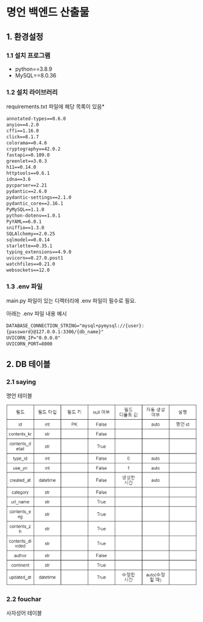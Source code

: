 # 명언 백엔드 산출물


## 1. 환경설정

### 1.1 설치 프로그램
- python==3.8.9
- MySQL==8.0.36

### 1.2 설치 라이브러리
requirements.txt 파일에 해당 목록이 있음*
```
annotated-types==0.6.0
anyio==4.2.0
cffi==1.16.0
click==8.1.7
colorama==0.4.6
cryptography==42.0.2
fastapi==0.109.0
greenlet==3.0.3
h11==0.14.0
httptools==0.6.1
idna==3.6
pycparser==2.21
pydantic==2.6.0
pydantic-settings==2.1.0
pydantic_core==2.16.1
PyMySQL==1.1.0
python-dotenv==1.0.1
PyYAML==6.0.1
sniffio==1.3.0
SQLAlchemy==2.0.25
sqlmodel==0.0.14
starlette==0.35.1
typing_extensions==4.9.0
uvicorn==0.27.0.post1
watchfiles==0.21.0
websockets==12.0
```

### 1.3 .env 파일
main.py 파일이 있는 디렉터리에 .env 파일이 필수로 필요.

아래는 .env 파일 내용 예시
```
DATABASE_CONNECTION_STRING="mysql+pymysql://{user}:{password}@127.0.0.1:3306/{db_name}"
UVICORN_IP="0.0.0.0"
UVICORN_PORT=8000
```

## 2. DB 테이블

### 2.1 saying
명언 테이블

![alt text](saying_table.png)

### 2.2 fouchar
사자성어 테이블

